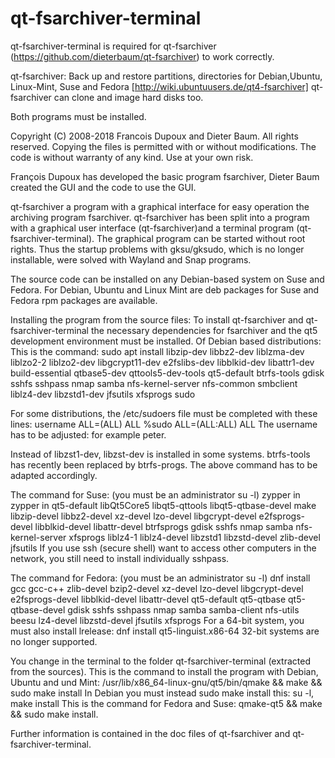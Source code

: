 # qt-fsarchiver-terminal
qt-fsarchiver-terminal is required for qt-fsarchiver (https://github.com/dieterbaum/qt-fsarchiver) to work correctly.

qt-fsarchiver: Back up and restore partitions, directories for Debian,Ubuntu, Linux-Mint, Suse and Fedora [http://wiki.ubuntuusers.de/qt4-fsarchiver]
qt-fsarchiver can clone and image hard disks too.

Both programs must be installed.

Copyright (C) 2008-2018 Francois Dupoux and Dieter Baum.  All rights reserved.
Copying the files is permitted with or without modifications. The code is without warranty of any kind. Use at your own risk.

François Dupoux has developed the basic program fsarchiver, Dieter Baum created the GUI and the code to use the GUI.

qt-fsarchiver a program with a graphical interface for easy operation the archiving program fsarchiver.
qt-fsarchiver has been split into a program with a graphical user interface (qt-fsarchiver)and a terminal program (qt-fsarchiver-terminal).
The graphical program can be started without root rights.
Thus the startup problems with gksu/gksudo, which is no longer installable, were solved with Wayland and Snap programs.

The source code can be installed on any Debian-based system on Suse and Fedora.
For Debian, Ubuntu and Linux Mint are deb packages for Suse and Fedora rpm packages are available.

Installing the program from the source files:
To install qt-fsarchiver and qt-fsarchiver-terminal the necessary dependencies for fsarchiver and the qt5 development environment must be installed.
Of Debian based distributions: This is the command:
sudo apt install libzip-dev libbz2-dev liblzma-dev liblzo2-2 liblzo2-dev libgcrypt11-dev e2fslibs-dev libblkid-dev libattr1-dev build-essential qtbase5-dev qttools5-dev-tools qt5-default btrfs-tools gdisk sshfs sshpass nmap samba nfs-kernel-server nfs-common smbclient liblz4-dev libzstd1-dev jfsutils xfsprogs sudo 

For some distributions, the /etc/sudoers file must be completed with these lines:
username ALL=(ALL) ALL 
%sudo	ALL=(ALL:ALL) ALL
The username has to be adjusted: for example peter.

Instead of libzst1-dev, libzst-dev is installed in some systems. btrfs-tools has recently been replaced by btrfs-progs. The above command has to be adapted accordingly.
 
The command for Suse: (you must be an administrator su -l) zypper in zypper in qt5-default libQt5Core5 libqt5-qttools libqt5-qtbase-devel make libzip-devel libbz2-devel xz-devel lzo-devel libgcrypt-devel e2fsprogs-devel libblkid-devel libattr-devel btrfsprogs gdisk sshfs nmap samba nfs-kernel-server xfsprogs liblz4-1 liblz4-devel libzstd1 libzstd-devel zlib-devel jfsutils 
If you use ssh (secure shell) want to access other computers in the network, you still need to install individually sshpass.

The command for Fedora: (you must be an administrator su -l) dnf install  gcc gcc-c++ zlib-devel bzip2-devel xz-devel lzo-devel libgcrypt-devel e2fsprogs-devel libblkid-devel libattr-devel qt5-default qt5-qtbase qt5-qtbase-devel gdisk sshfs sshpass nmap samba samba-client nfs-utils beesu lz4-devel libzstd-devel jfsutils xfsprogs
For a 64-bit system, you must also install lrelease: dnf install qt5-linguist.x86-64
32-bit systems are no longer supported.

You change in the terminal to the folder qt-fsarchiver-terminal (extracted from the sources).
This is the command to install the program with Debian, Ubuntu  and und Mint: /usr/lib/x86_64-linux-gnu/qt5/bin/qmake && make && sudo make install
In Debian you must instead sudo make install this: su -l, make install
This is the command for Fedora and Suse: qmake-qt5 && make && sudo make install.

Further information is contained in the doc files of qt-fsarchiver and qt-fsarchiver-terminal.




